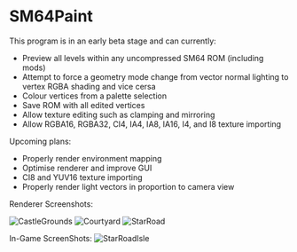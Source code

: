# SM64Paint
This program is in an early beta stage and can currently:
* Preview all levels within any uncompressed SM64 ROM (including mods)
* Attempt to force a geometry mode change from vector normal lighting to vertex RGBA shading and vice cersa
* Colour vertices from a palette selection
* Save ROM with all edited vertices
* Allow texture editing such as clamping and mirroring
* Allow RGBA16, RGBA32, CI4, IA4, IA8, IA16, I4, and I8 texture importing

Upcoming plans:
* Properly render environment mapping
* Optimise renderer and improve GUI
* CI8 and YUV16 texture importing 
* Properly render light vectors in proportion to camera view

Renderer Screenshots:

![CastleGrounds](https://media.discordapp.net/attachments/356315343926329345/384742523874181120/unknown.png)
![Courtyard](https://cdn.discordapp.com/attachments/356315343926329345/389176462630060032/unknown.png)
![StarRoad](https://cdn.discordapp.com/attachments/356315343926329345/389151394147336205/unknown.png)

In-Game ScreenShots:
![StarRoadIsle](https://cdn.discordapp.com/attachments/356315343926329345/389177324010209281/unknown.png)
